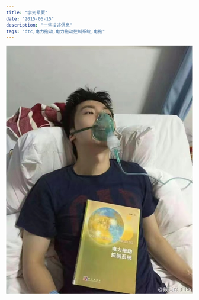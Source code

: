 ```yaml
---
title: "学到晕厥"
date: "2015-06-15"
description: "一些描述信息"
tags: "dtc,电力拖动,电力拖动控制系统,电拖"
---
```


![never_stop_learning.jpg](./never_stop_learning.jpg)